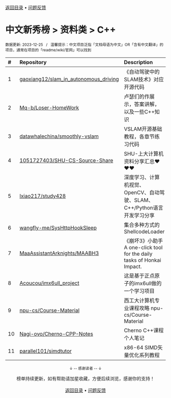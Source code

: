 <a href="https://gitee.com/GrowingGit/GitHub-Chinese-Top-Charts#github中文排行榜">返回目录</a> • <a href="/content/docs/feedback.md">问题反馈</a>

# 中文新秀榜 > 资料类 > C++
<sub>数据更新: 2023-12-25&nbsp;&nbsp;&nbsp;/&nbsp;&nbsp;&nbsp;温馨提示：中文项目泛指「文档母语为中文」OR「含有中文翻译」的项目，通常在项目的「readme/wiki/官网」可以找到</sub>

|#|Repository|Description|Stars|Updated|Created|
|:-|:-|:-|:-|:-|:-|
|1|[gaoxiang12/slam_in_autonomous_driving](https://github.com/gaoxiang12/slam_in_autonomous_driving)|《自动驾驶中的SLAM技术》对应开源代码|1437|2023-10-26|2023-02-10|
|2|[Mq-b/Loser-HomeWork](https://github.com/Mq-b/Loser-HomeWork)|卢瑟们的作展示，答案讲解，以及一些C++知识|336|2023-12-23|2023-08-03|
|3|[datawhalechina/smoothly-vslam](https://github.com/datawhalechina/smoothly-vslam)|VSLAM开源基础教程，各章节练习代码|109|2023-11-26|2023-06-05|
|4|[1051727403/SHU-CS-Source-Share](https://github.com/1051727403/SHU-CS-Source-Share)|SHU-上大计算机资料分享汇总❤️❤️❤️|93|2023-12-23|2023-09-07|
|5|[lxiao217/study428](https://github.com/lxiao217/study428)|深度学习、计算机视觉、OpenCV、自动驾驶、SLAM、C++/Python语言开发学习分享|88|2023-11-14|2023-05-29|
|6|[wangfly-me/SysHttpHookSleep](https://github.com/wangfly-me/SysHttpHookSleep)|集合多种方式的ShellcodeLoader|86|2023-07-10|2023-05-20|
|7|[MaaAssistantArknights/MAABH3](https://github.com/MaaAssistantArknights/MAABH3)|《崩坏3》小助手   A one-click tool for the daily tasks of Honkai Impact.|67|2023-12-09|2023-08-04|
|8|[Acoucou/imx6ull_project](https://github.com/Acoucou/imx6ull_project)|这是基于正点原子的imx6ull做的一个学习项目|61|2023-07-22|2023-06-14|
|9|[npu-cs/Course-Material](https://github.com/npu-cs/Course-Material)|西工大计算机专业课程攻略   npu-cs/Course-Material|52|2023-11-30|2023-07-19|
|10|[Nagi-ovo/Cherno-CPP-Notes](https://github.com/Nagi-ovo/Cherno-CPP-Notes)|Cherno C++课程个人笔记|52|2023-11-15|2023-07-10|
|11|[parallel101/simdtutor](https://github.com/parallel101/simdtutor)|x86-64 SIMD矢量优化系列教程|52|2023-12-22|2023-06-16|

<div align="center">
    <p><sub>↓ -- 感谢读者 -- ↓</sub></p>
    榜单持续更新，如有帮助请加星收藏，方便后续浏览，感谢你的支持！
</div>

<br/>

<div align="center"><a href="https://gitee.com/GrowingGit/GitHub-Chinese-Top-Charts#github中文排行榜">返回目录</a> • <a href="/content/docs/feedback.md">问题反馈</a></div>
